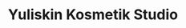 ---
title: "Yuliskin Kosmetik Studio"
url: /duesseldorf/yuliskin-kosmetik-studio/
shop: Kosmetik
---